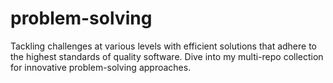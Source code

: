 # problem-solving
Tackling challenges at various levels with efficient solutions that adhere to the highest standards of quality software. Dive into my multi-repo collection for innovative problem-solving approaches.
